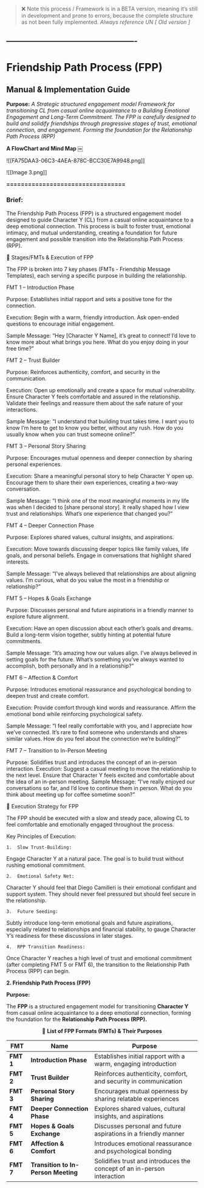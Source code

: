 > ❌ Note this process / Framework is in a BETA version, meaning it’s still in development and prone to errors, because the complete structure as not been fully implemented. *Always reference  UN [ Old version ]*
## ————————————————-
# **Friendship Path Process (FPP)** 
## **Manual & Implementation Guide**

**Purpose:**
*A Strategic structured engagement model  Framework for transitioning CL from casual online acquaintance to a Building Emotional Engagement and Long-Term Commitment.*
*The FPP is carefully designed to build and solidify friendships through progressive stages of trust, emotional connection, and engagement. Forming the foundation for the Relationship Path Process (RPP)*

**A FlowChart and Mind Map ￼**

![[FA75DAA3-06C3-4AEA-878C-BCC30E7A9948.png]]


![[Image 3.png]]

**=================================**

### **Brief:**
The Friendship Path Process (FPP) is a structured engagement model designed to guide Character Y (CL) from a casual online acquaintance to a deep emotional connection. This process is built to foster trust, emotional intimacy, and mutual understanding, creating a foundation for future engagement and possible transition into the Relationship Path Process (RPP).

🔹 Stages/FMTs & Execution of FPP

The FPP is broken into 7 key phases (FMTs - Friendship Message Templates), each serving a specific purpose in building the relationship.

FMT 1 – Introduction Phase

Purpose: Establishes initial rapport and sets a positive tone for the connection.

Execution:
Begin with a warm, friendly introduction.
Ask open-ended questions to encourage initial engagement.

Sample Message:
“Hey [Character Y Name], it’s great to connect! I’d love to know more about what brings you here. What do you enjoy doing in your free time?”

FMT 2 – Trust Builder

Purpose: Reinforces authenticity, comfort, and security in the communication.

Execution:
Open up emotionally and create a space for mutual vulnerability.
Ensure Character Y feels comfortable and assured in the relationship.
Validate their feelings and reassure them about the safe nature of your interactions.

Sample Message:
“I understand that building trust takes time. I want you to know I’m here to get to know you better, without any rush. How do you usually know when you can trust someone online?”

FMT 3 – Personal Story Sharing

Purpose: Encourages mutual openness and deeper connection by sharing personal experiences.

Execution:
Share a meaningful personal story to help Character Y open up.
Encourage them to share their own experiences, creating a two-way conversation.

Sample Message:
“I think one of the most meaningful moments in my life was when I decided to [share personal story]. It really shaped how I view trust and relationships. What’s one experience that changed you?”

FMT 4 – Deeper Connection Phase

Purpose: Explores shared values, cultural insights, and aspirations.

Execution:
Move towards discussing deeper topics like family values, life goals, and personal beliefs.
Engage in conversations that highlight shared interests.

Sample Message:
“I’ve always believed that relationships are about aligning values. I’m curious, what do you value the most in a friendship or relationship?”

FMT 5 – Hopes & Goals Exchange

Purpose: Discusses personal and future aspirations in a friendly manner to explore future alignment.

Execution:
Have an open discussion about each other’s goals and dreams.
Build a long-term vision together, subtly hinting at potential future commitments.

Sample Message:
“It’s amazing how our values align. I’ve always believed in setting goals for the future. What’s something you’ve always wanted to accomplish, both personally and in a relationship?”

FMT 6 – Affection & Comfort

Purpose: Introduces emotional reassurance and psychological bonding to deepen trust and create comfort.

Execution:
Provide comfort through kind words and reassurance.
Affirm the emotional bond while reinforcing psychological safety.

Sample Message:
“I feel really comfortable with you, and I appreciate how we’ve connected. It’s rare to find someone who understands and shares similar values. How do you feel about the connection we’re building?”

FMT 7 – Transition to In-Person Meeting

Purpose: Solidifies trust and introduces the concept of an in-person interaction.
Execution:
Suggest a casual meeting to move the relationship to the next level.
Ensure that Character Y feels excited and comfortable about the idea of an in-person meeting.
Sample Message:
“I’ve really enjoyed our conversations so far, and I’d love to continue them in person. What do you think about meeting up for coffee sometime soon?”

🔹 Execution Strategy for FPP

The FPP should be executed with a slow and steady pace, allowing CL to feel comfortable and emotionally engaged throughout the process.

Key Principles of Execution:

	1.	Slow Trust-Building:
Engage Character Y at a natural pace. The goal is to build trust without rushing emotional commitment.

	2.	Emotional Safety Net:
Character Y should feel that Diego Camilleri is their emotional confidant and support system. They should never feel pressured but should feel secure in the relationship.

	3.	Future Seeding:
Subtly introduce long-term emotional goals and future aspirations, especially related to relationships and financial stability, to gauge Character Y’s readiness for these discussions in later stages.

	4.	RPP Transition Readiness:
Once Character Y reaches a high level of trust and emotional commitment (after completing FMT 5 or FMT 6), the transition to the Relationship Path Process (RPP) can begin.


**2. Friendship Path Process (FPP)**

**Purpose:**

The **FPP** is a structured engagement model for transitioning **Character Y** from casual online acquaintance to a deep emotional connection, forming the foundation for the **Relationship Path Process (RPP).**

<p style="text-align:center;margin:0">
🔹 <b>List of FPP Formats (FMTs) & Their Purposes</b>

</p>

| **FMT** | **Name** | **Purpose** |
| -- | -- | -- |
| **FMT 1** | **Introduction Phase** | Establishes initial rapport with a warm, engaging introduction |
| **FMT 2** | **Trust Builder** | Reinforces authenticity, comfort, and security in communication |
| **FMT 3** | **Personal Story Sharing** | Encourages mutual openness by sharing relatable experiences |
| **FMT 4** | **Deeper Connection Phase** | Explores shared values, cultural insights, and aspirations |
| **FMT 5** | **Hopes & Goals Exchange** | Discusses personal and future aspirations in a friendly manner |
| **FMT 6** | **Affection & Comfort** | Introduces emotional reassurance and psychological bonding |
| **FMT 7** | **Transition to In-Person Meeting** | Solidifies trust and introduces the concept of an in-person interaction |